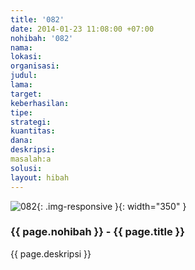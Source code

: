 ```yaml
---
title: '082'
date: 2014-01-23 11:08:00 +07:00
nohibah: '082'
nama:
lokasi:
organisasi:
judul:
lama:
target:
keberhasilan:
tipe:
strategi:
kuantitas:
dana:
deskripsi:
masalah:a
solusi:
layout: hibah
---
```


![082](/static/img/hibahcms/082.png){: .img-responsive }{: width="350" }

### {{ page.nohibah }} - {{ page.title }}

{{ page.deskripsi }}
